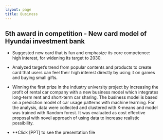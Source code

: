 ```yaml
---
layout: page
title: Business
---
```


## 5th award in competition - New card model of Hyundai investment bank 

 * Suggested new card that is fun and emphasize its core competence: high interest, for widening its target to 2030. 

 * Analyzed target’s trend from popular contents and products to create card that users can feel their high interest directly by using it on games and buying small gifts.
 
 * Winning the first prize in the industry university project by increasing the profit of rental car company with a new business model which integrates long-term rent and short-term car sharing. The business model is based on a prediction model of car usage patterns with machine learning. For the analysis, data were collected and clustered with K-means and model was trained with Random forest. It was evaluated as cost effective proposal with novel approach of using data to increase realistic possibility.
 
 * **Click [PPT] to see the presentation file

